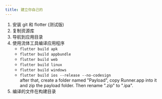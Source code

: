 ```yaml
---
title: 建立你自己的
---
```


1. 安装 git 和 flotter (测试版)
2. 复制资源库
3. 导航到应用目录
4. 使用流体工具编译应用程序
   - `flutter build apk`
   - `flutter build appbundle`
   - `flutter build web`
   - `flutter build linux`
   - `flutter build windows`
   - `flutter build ios --release --no-codesign`\
      after that, create a folder named "Payload", copy Runner.app into it and zip the payload folder. Then rename ".zip" to ".ipa".
5. 编译的文件在构建目录
